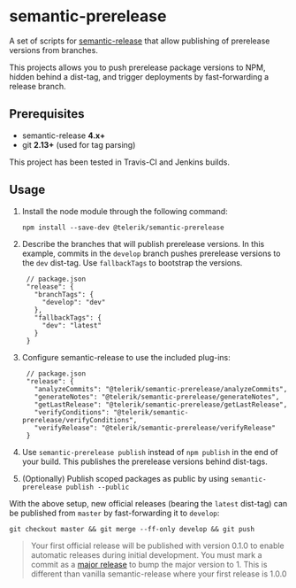 # semantic-prerelease

A set of scripts for [semantic-release](https://github.com/semantic-release/semantic-release) that allow publishing of prerelease versions from branches.

This projects allows you to push prerelease package versions to NPM, hidden behind a dist-tag, and trigger deployments by fast-forwarding a release branch.

## Prerequisites

- semantic-release **4.x+**
- git **2.13+** (used for tag parsing)

This project has been tested in Travis-CI and Jenkins builds.

## Usage

1. Install the node module through the following command:

       npm install --save-dev @telerik/semantic-prerelease

2. Describe the branches that will publish prerelease versions.
     In this example, commits in the `develop` branch pushes prerelease versions to the `dev` dist-tag. Use `fallbackTags` to bootstrap the versions.

        // package.json
        "release": {
          "branchTags": {
            "develop": "dev"
          },
          "fallbackTags": {
            "dev": "latest"
          }
        }

3. Configure semantic-release to use the included plug-ins:

        // package.json
        "release": {
          "analyzeCommits": "@telerik/semantic-prerelease/analyzeCommits",
          "generateNotes": "@telerik/semantic-prerelease/generateNotes",
          "getLastRelease": "@telerik/semantic-prerelease/getLastRelease",
          "verifyConditions": "@telerik/semantic-prerelease/verifyConditions",
          "verifyRelease": "@telerik/semantic-prerelease/verifyRelease"
        }

4. Use `semantic-prerelease publish` instead of `npm publish` in the end of your build. This publishes the prerelease versions behind dist-tags.

5. (Optionally) Publish scoped packages as public by using `semantic-prerelease publish --public`

With the above setup, new official releases (bearing the `latest` dist-tag) can be published from `master` by fast-forwarding it to `develop`:

    git checkout master && git merge --ff-only develop && git push

> Your first official release will be published with version 0.1.0 to enable automatic releases during initial development. You must mark a commit as a [major release](https://github.com/semantic-release/semantic-release#major-breaking-release) to bump the major version to 1. This is different than vanilla semantic-release where your first release is 1.0.0
